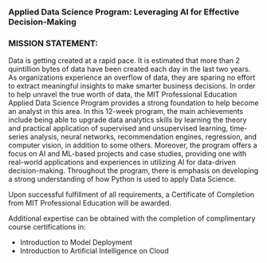 ### Applied Data Science Program: Leveraging AI for Effective Decision-Making

### MISSION STATEMENT:
Data is getting created at a rapid pace. It is estimated that more than 2 quintillion bytes of data have been created each day in the last two years. As organizations experience an overflow of data, they are sparing no effort to extract meaningful insights to make smarter business decisions. In order to help unravel the true worth of data, the MIT Professional Education Applied Data Science Program provides a strong foundation to help become an analyst in this area. In this 12-week program, the main achievements include being able to upgrade data analytics skills by learning the theory and practical application of supervised and unsupervised learning, time-series analysis, neural networks, recommendation engines, regression, and computer vision, in addition to some others. Moreover, the program offers a focus on AI and ML-based projects and case studies, providing one with real-world applications and experiences in utilizing AI for data-driven decision-making. Throughout the program, there is emphasis on developing a strong understanding of how Python is used to apply Data Science.

Upon successful fulfillment of all requirements, a Certificate of Completion from MIT Professional Education will be awarded.

Additional expertise can be obtained with the completion of complimentary course certifications in:
 - Introduction to Model Deployment
 - Introduction to Artificial Intelligence on Cloud
